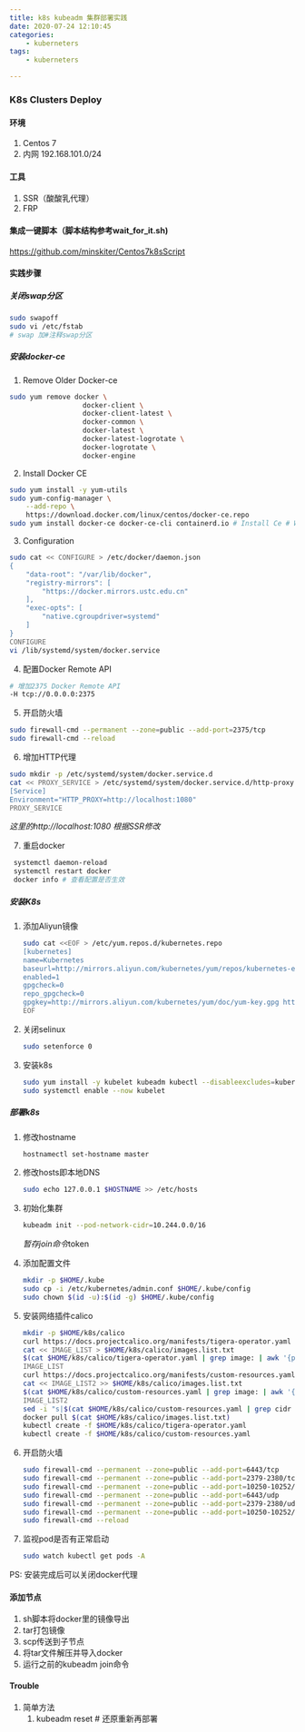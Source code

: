 ```yaml
---
title: k8s kubeadm 集群部署实践
date: 2020-07-24 12:10:45
categories: 
	- kuberneters
tags:
	- kuberneters

---
```


### K8s Clusters Deploy

#### 环境

1. Centos 7
2. 内网 192.168.101.0/24

#### 工具

1. SSR（酸酸乳代理）
2. FRP

#### 集成一键脚本（脚本结构参考wait_for_it.sh)

https://github.com/minskiter/Centos7k8sScript

<!-- more -->

#### 实践步骤

##### 关闭swap分区

``` sh
sudo swapoff
sudo vi /etc/fstab
# swap 加#注释swap分区
```

##### 安装docker-ce

1. Remove Older Docker-ce

``` sh
sudo yum remove docker \
                  docker-client \
                  docker-client-latest \
                  docker-common \
                  docker-latest \
                  docker-latest-logrotate \
                  docker-logrotate \
                  docker-engine
```

2. Install Docker CE	

``` sh
sudo yum install -y yum-utils
sudo yum-config-manager \
    --add-repo \
    https://download.docker.com/linux/centos/docker-ce.repo
sudo yum install docker-ce docker-ce-cli containerd.io # Install Ce # Warning install containerd.io on Centos 8 first
```

3. Configuration

``` sh
sudo cat << CONFIGURE > /etc/docker/daemon.json
{
    "data-root": "/var/lib/docker",
    "registry-mirrors": [
        "https://docker.mirrors.ustc.edu.cn"
    ],
    "exec-opts": [
        "native.cgroupdriver=systemd"
    ]
}
CONFIGURE
vi /lib/systemd/system/docker.service
```

4. 配置Docker Remote API

``` sh
# 增加2375 Docker Remote API 
-H tcp://0.0.0.0:2375 
```

5. 开启防火墙

``` sh
sudo firewall-cmd --permanent --zone=public --add-port=2375/tcp
sudo firewall-cmd --reload
```

6. 增加HTTP代理

``` sh
sudo mkdir -p /etc/systemd/system/docker.service.d
cat << PROXY_SERVICE > /etc/systemd/system/docker.service.d/http-proxy.conf
[Service]
Environment="HTTP_PROXY=http://localhost:1080"
PROXY_SERVICE
```

*这里的http://localhost:1080 根据SSR修改*

7. 重启docker

 ``` sh
  systemctl daemon-reload
  systemctl restart docker
  docker info # 查看配置是否生效
 ```

##### 安装K8s

1. 添加Aliyun镜像

   ``` sh
   sudo cat <<EOF > /etc/yum.repos.d/kubernetes.repo
   [kubernetes]
   name=Kubernetes
   baseurl=http://mirrors.aliyun.com/kubernetes/yum/repos/kubernetes-el7-x86_64
   enabled=1
   gpgcheck=0
   repo_gpgcheck=0
   gpgkey=http://mirrors.aliyun.com/kubernetes/yum/doc/yum-key.gpg http://mirrors.aliyun.com/kubernetes/yum/doc/rpm-package-key.gpg
   EOF
   ```

2. 关闭selinux 

   ``` sh
   sudo setenforce 0
   ```

3. 安装k8s

   ``` sh
   sudo yum install -y kubelet kubeadm kubectl --disableexcludes=kubernetes
   sudo systemctl enable --now kubelet
   ```

##### 部署k8s

1. 修改hostname

   ``` sh
   hostnamectl set-hostname master
   ```

2. 修改hosts即本地DNS

   ``` sh
   sudo echo 127.0.0.1 $HOSTNAME >> /etc/hosts
   ```

3. 初始化集群

   ``` sh
   kubeadm init --pod-network-cidr=10.244.0.0/16
   ```

   *暂存join命令*token

4. 添加配置文件

   ``` sh
   mkdir -p $HOME/.kube
   sudo cp -i /etc/kubernetes/admin.conf $HOME/.kube/config
   sudo chown $(id -u):$(id -g) $HOME/.kube/config
   ```

5. 安装网络插件calico

   ``` sh
   mkdir -p $HOME/k8s/calico
   curl https://docs.projectcalico.org/manifests/tigera-operator.yaml -o $HOME/k8s/calico/tigera-operator.yaml
   cat << IMAGE_LIST > $HOME/k8s/calico/images.list.txt
   $(cat $HOME/k8s/calico/tigera-operator.yaml | grep image: | awk '{print $2}')
   IMAGE_LIST
   curl https://docs.projectcalico.org/manifests/custom-resources.yaml -o $HOME/k8s/calico/custom-resources.yaml
   cat << IMAGE_LIST2 >> $HOME/k8s/calico/images.list.txt
   $(cat $HOME/k8s/calico/custom-resources.yaml | grep image: | awk '{print $2}')
   IMAGE_LIST2
   sed -i "s|$(cat $HOME/k8s/calico/custom-resources.yaml | grep cidr | awk '{print $2}')|$CID|g" $HOME/k8s/calico/custom-resources.yaml
   docker pull $(cat $HOME/k8s/calico/images.list.txt)
   kubectl create -f $HOME/k8s/calico/tigera-operator.yaml
   kubectl create -f $HOME/k8s/calico/custom-resources.yaml
   ```

6. 开启防火墙

   ``` sh
   sudo firewall-cmd --permanent --zone=public --add-port=6443/tcp
   sudo firewall-cmd --permanent --zone=public --add-port=2379-2380/tcp
   sudo firewall-cmd --permanent --zone=public --add-port=10250-10252/tcp
   sudo firewall-cmd --permanent --zone=public --add-port=6443/udp
   sudo firewall-cmd --permanent --zone=public --add-port=2379-2380/udp
   sudo firewall-cmd --permanent --zone=public --add-port=10250-10252/udp
   sudo firewall-cmd --reload
   ```

7. 监视pod是否有正常启动

   ``` sh
   sudo watch kubectl get pods -A
   ```

PS: 安装完成后可以关闭docker代理

#### 添加节点

1. sh脚本将docker里的镜像导出
2. tar打包镜像
3. scp传送到子节点
4. 将tar文件解压并导入docker
5. 运行之前的kubeadm join命令

#### Trouble

1. 简单方法
   1. kubeadm reset # 还原重新再部署



